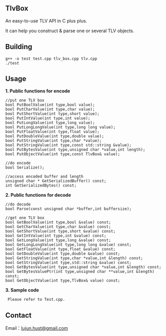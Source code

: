 TlvBox
----------

An easy-to-use TLV API in C plus plus. 

It can help you construct & parse one or several TLV objects.

Building
----------

    g++ -o test test.cpp tlv_box.cpp tlv.cpp
    ./test

Usage
----------

 **1. Public functions for encode**

    //put one TLV box
    bool PutBoolValue(int type,bool value);
    bool PutCharValue(int type,char value);
    bool PutShortValue(int type,short value);
    bool PutIntValue(int type,int value);
    bool PutLongValue(int type,long value);
    bool PutLongLongValue(int type,long long value);
    bool PutFloatValue(int type,float value);
    bool PutDoubleValue(int type,double value);
    bool PutStringValue(int type,char *value);
    bool PutStringValue(int type,const std::string &value);
    bool PutBytesValue(int type,unsigned char *value,int length);
    bool PutObjectValue(int type,const TlvBox& value);          
    
    //do encode
    bool Serialize(); 
    
    //access encoded buffer and length
    unsigned char * GetSerializedBuffer() const;
    int GetSerializedBytes() const;

 **2. Public functions for decode**
 
    //do decode
    bool Parse(const unsigned char *buffer,int buffersize); 
    
    //get one TLV box
    bool GetBoolValue(int type,bool &value) const;
    bool GetCharValue(int type,char &value) const;
    bool GetShortValue(int type,short &value) const;
    bool GetIntValue(int type,int &value) const;
    bool GetLongValue(int type,long &value) const;
    bool GetLongLongValue(int type,long long &value) const;
    bool GetFloatValue(int type,float &value) const;
    bool GetDoubleValue(int type,double &value) const;
    bool GetStringValue(int type,char *value,int &length) const;
    bool GetStringValue(int type,std::string &value) const;
    bool GetBytesValue(int type,unsigned char *value,int &length) const;
    bool GetBytesValuePtr(int type,unsigned char **value,int &length) const;
    bool GetObjectValue(int type,TlvBox& value) const;

 **3. Sample code**
 
     Please refer to Test.cpp.

Contact
----------
Email：lujun.hust@gmail.com
